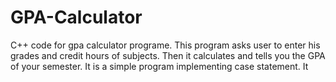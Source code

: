 # GPA-Calculator
C++ code for gpa calculator programe.
This program asks user to enter his grades and credit hours of subjects.
Then it calculates and tells you the GPA of your semester.
It is a simple program implementing case statement. It
